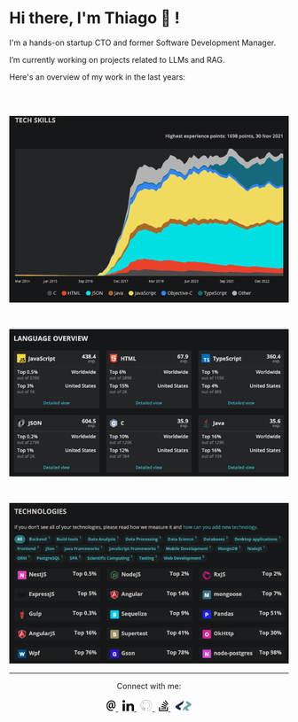 # Hi there, I'm Thiago 👋 !

I'm a hands-on startup CTO and former Software Development Manager.

I’m currently working on projects related to LLMs and RAG.

Here's an overview of my work in the last years:

<br />
<br />

<p align="center">
  <img src="https://github.com/TMarafon/TMarafon/blob/main/img/tech-skills.png?raw=true" alt="CodersRank"/>
</p>

<br />

<p align="center">
  <img src="https://github.com/TMarafon/TMarafon/blob/main/img/languages.jpg?raw=true" alt="CodersRank"/>
</p>

<br />

<p align="center">
  <img src="https://github.com/TMarafon/TMarafon/blob/main/img/tech-cloud.png?raw=true" alt="CodersRank"/>
</p>

---

<div align="center">
    Connect with me:
</div>

<br />

<div align="center">
    <a href="mailto:tmarafon@gmail.com">
        <img src="https://github.com/TMarafon/TMarafon/blob/main/icons/email.svg" height="20" alt="">
    </a>
    &nbsp;
    <a href="https://www.linkedin.com/in/thiagomarafon/">
        <img src="https://github.com/TMarafon/TMarafon/blob/main/icons/linkedin.svg" height="20" alt="">
    </a>
    &nbsp;
    <a href="https://github.com/tmarafon">
        <img src="https://github.com/TMarafon/TMarafon/blob/main/icons/github.jpg" height="20" alt="">
    </a>
    &nbsp;
    <a href="https://stackoverflow.com/users/9004490/marafon-thiago">
        <img src="https://github.com/TMarafon/TMarafon/blob/main/icons/stackoverflow.svg" height="20" alt="">
    </a>
    &nbsp;
    <a href="https://profile.codersrank.io/user/tmarafon/">
        <img src="https://github.com/TMarafon/TMarafon/blob/main/icons/codersrank.svg" height="20" alt="">
    </a>
</div>
